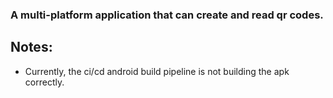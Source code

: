 ### A multi-platform application that can create and read qr codes.

## Notes:
- Currently, the ci/cd android build pipeline is not building the apk correctly.